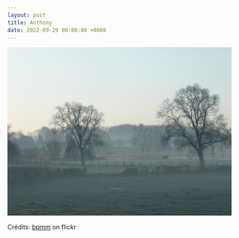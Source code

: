 ```yaml
---
layout: post
title: Anthony
date: 2022-09-29 00:00:00 +0000
---
```


![Anthony](/images/2022-09-29.jpg)

Crédits: [bpmm](https://www.flickr.com/people/bpmm/) on flickr
